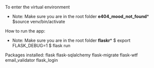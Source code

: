 To enter the virtual environment
* Note: Make sure you are in the root folder **e404_mood_not_found***
$source venv/bin/activate

How to run the app:
* Note: Make sure you are in the root folder **flaskr***
$ export FLASK_DEBUG=1
$ flask run

Packages installed:
flask
flask-sqlalchemy
flask-migrate
flask-wtf
email_validator
flask_login